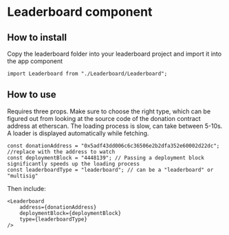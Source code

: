# Leaderboard component

## How to install
Copy the leaderboard folder into your leaderboard project and import it into the app component

```
import Leaderboard from "./Leaderboard/Leaderboard";
```

## How to use
Requires three props. Make sure to choose the right type, which can be figured out from looking at the source code of the donation contract address at etherscan. The loading process is slow, can take between 5-10s. A loader is displayed automatically while fetching.

```
const donationAddress = "0x5adf43dd006c6c36506e2b2dfa352e60002d22dc"; //replace with the address to watch
const deploymentBlock = "4448139"; // Passing a deployment block significantly speeds up the loading process
const leaderboardType = "leaderboard"; // can be a "leaderboard" or "multisig"
```

Then include: 

```
<Leaderboard
	address={donationAddress}
	deploymentBlock={deploymentBlock}
	type={leaderboardType}
/>
```